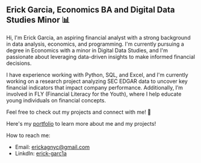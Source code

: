 ## Erick Garcia, Economics BA and Digital Data Studies Minor 📊

Hi, I'm Erick Garcia, an aspiring financial analyst with a strong background in data analysis, economics, and programming. I'm currently pursuing a degree in Economics with a minor in Digital Data Studies, and I'm passionate about leveraging data-driven insights to make informed financial decisions. 

I have experience working with Python, SQL, and Excel, and I'm currently working on a research project analyzing SEC EDGAR data to uncover key financial indicators that impact company performance. Additionally, I’m involved in FLY (Financial Literacy for the Youth), where I help educate young individuals on financial concepts. 

Feel free to check out my projects and connect with me! 🚀

Here's my [portfolio](https://erickagnyc.wixsite.com/erickgarcia) to learn more about me and my projects!

How to reach me: 
* Email: erickagnyc@gmail.com
* LinkdIn: [erick-garc1a](https://www.linkedin.com/in/erick-garc1a/)

